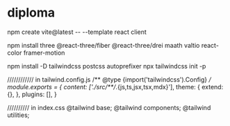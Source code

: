# diploma

npm create vite@latest -- --template react client

npm install three @react-three/fiber @react-three/drei maath valtio react-color framer-motion

npm install -D tailwindcss postcss autoprefixer
npx tailwindcss init -p

//////////// in tailwind.config.js
/** @type {import('tailwindcss').Config} */
module.exports = {
  content: ['./src/**/*.{js,ts,jsx,tsx,mdx}'],
  theme: {
    extend: {},
  },
  plugins: [],
}

////////// in index.css
@tailwind base;
@tailwind components;
@tailwind utilities;